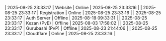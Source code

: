 | 2025-08-25 23:33:17 | Website | Online | 2025-08-25 23:33:16 |
| 2025-08-25 23:33:17 | Registration | Online | 2025-08-25 23:33:16 |
| 2025-08-25 23:33:17 | Auth Server | Offline | 2025-08-18 09:33:31 |
| 2025-08-25 23:33:17 | Kezan (PvE) | Offline | 2025-08-03 17:58:02 |
| 2025-08-25 23:33:17 | Gurubashi (PvP) | Offline | 2025-08-23 21:44:06 |
| 2025-08-25 23:33:17 | Cloudflare | Online | 2025-08-25 23:33:16 |
